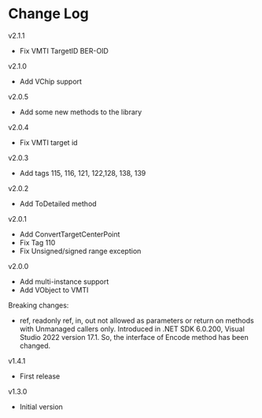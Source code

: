 Change Log
==========

v2.1.1
- Fix VMTI TargetID BER-OID 

v2.1.0
- Add VChip support

v2.0.5
- Add some new methods to the library

v2.0.4
- Fix VMTI target id

v2.0.3
- Add tags 115, 116, 121, 122,128, 138, 139

v2.0.2
- Add ToDetailed method

v2.0.1
- Add ConvertTargetCenterPoint
- Fix Tag 110
- Fix Unsigned/signed range exception

v2.0.0
- Add multi-instance support
- Add VObject to VMTI

Breaking changes:
- ref, readonly ref, in, out not allowed as parameters or return on methods with Unmanaged callers only. Introduced in .NET SDK 6.0.200, Visual Studio 2022 version 17.1. So, the interface of Encode method has been changed.

v1.4.1
- First release

v1.3.0
- Initial version